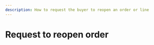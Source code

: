 ```yaml
---
description: How to request the buyer to reopen an order or line 
---
```


# Request to reopen order
